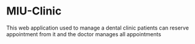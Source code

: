 # MIU-Clinic
This  web  application  used  to manage   a   dental   clinic   patients   can   reserve   appointment  from  it  and  the  doctor manages all appointments
